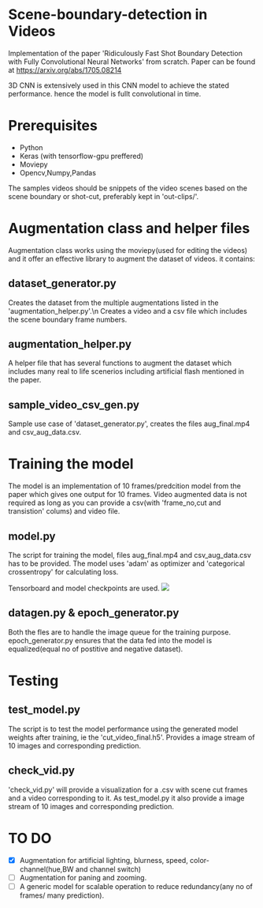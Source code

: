 # Scene-boundary-detection in Videos
Implementation of the paper 'Ridiculously Fast Shot Boundary Detection with Fully Convolutional Neural Networks' from scratch.
Paper can be found at https://arxiv.org/abs/1705.08214

3D CNN is extensively used in this CNN model to achieve the stated performance. hence the model is fullt convolutional in time.

# Prerequisites
* Python
* Keras (with tensorflow-gpu preffered)
* Moviepy
* Opencv,Numpy,Pandas

The samples videos should be snippets of the video scenes based on the scene boundary or shot-cut, preferably kept in 'out-clips/'.

# Augmentation class and helper files
  Augmentation class works using the moviepy(used for editing the videos) and it offer an effective library to augment the dataset of videos.
  it contains:
## dataset_generator.py
  Creates the dataset from the multiple augmentations listed in the 'augmentation_helper.py'.\n
  Creates a video and a csv file which includes the scene boundary frame numbers.
## augmentation_helper.py
  A helper file that has several functions to augment the dataset which includes many real to life scenerios including artificial flash mentioned in the paper.
## sample_video_csv_gen.py
  Sample use case of 'dataset_generator.py', creates the files aug_final.mp4 and csv_aug_data.csv. 

# Training the model
The model is an implementation of 10 frames/predcition model from the paper which gives one output for 10 frames.
Video augmented data is not required as long as you can provide a csv(with 'frame_no,cut and transistion' colums) and video file. 
## model.py
The script for training the model, files aug_final.mp4 and csv_aug_data.csv has to be provided. The model uses 'adam' as optimizer and 'categorical crossentropy' for calculating loss.

Tensorboard and model checkpoints are used.
![](https://github.com/abramjos/Scene-boundary-detection/blob/master/model.jpg)
## datagen.py & epoch_generator.py
Both the fles are to handle the image queue for the training purpose.
epoch_generator.py ensures that the data fed into the model is equalized(equal no of postitive and negative dataset).


# Testing
## test_model.py
  The script is to test the model performance using the generated model weights after training, ie the 'cut_video_final.h5'.
  Provides a image stream of 10 images and corresponding prediction.
## check_vid.py
  'check_vid.py' will provide a visualization for a .csv with scene cut frames and a video corresponding to it.
  As test_model.py it also provide a image stream of 10 images and corresponding prediction.


# TO DO
- [X] Augmentation for artificial lighting, blurness, speed, color-channel(hue,BW and channel switch)
- [ ] Augmentation for paning and zooming.
- [ ] A generic model for scalable operation to reduce redundancy(any no of frames/ many prediction).
